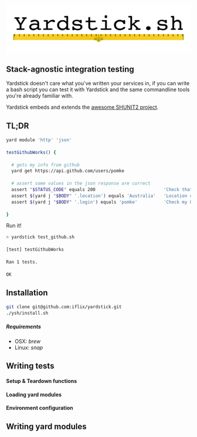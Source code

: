 ![Yardstick Logo](/ysh/yardstick.png?raw=true)

##  Stack-agnostic integration testing

Yardstick doesn't care what you've written your services in, if you can
write a bash script you can test it with Yardstick and the same commandline
tools you're already familiar with. 

Yardstick embeds and extends the [awesome SHUNIT2 project](https://github.com/kward/shunit2).


## TL;DR

```bash
yard module 'http' 'json' 

testGithubWorks() {

  # gets my info from github
  yard get https://api.github.com/users/pomke

  # assert some values in the json response are correct
  assert "$STATUS_CODE" equals 200                          'Check that the status is OK'
  assert $(yard j "$BODY" '.location') equals 'Australia'   'Location check, am I in AU?' 
  assert $(yard j "$BODY" '.login') equals 'pomke'          'Check my Github name'

}
```

Run it! 

```bash
> yardstick test_github.sh

[test] testGithubWorks

Ran 1 tests.

OK
```


## Installation 

```bash
git clone git@github.com:iflix/yardstick.git
./ysh/install.sh
```

##### Requirements

* OSX: _brew_
* Linux: _snap_


## Writing tests

#### Setup & Teardown functions
#### Loading yard modules
#### Environment configuration

## Writing yard modules
